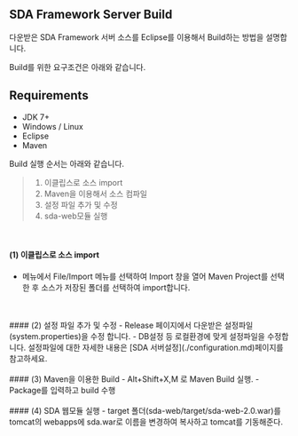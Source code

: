 ## SDA Framework Server Build

다운받은 SDA Framework 서버 소스를 Eclipse를 이용해서 Build하는 방법을 설명합니다.

Build를 위한 요구조건은 아래와 같습니다.

## Requirements
* JDK 7+
* Windows / Linux
* Eclipse
* Maven

Build 실행 순서는 아래와 같습니다.

> 1. 이클립스로 소스 import
> 2. Maven을 이용해서 소스 컴파일
> 3. 설정 파일 추가 및 수정
> 4. sda-web모듈 실행

<br>

#### (1) 이클립스로 소스 import
- 메뉴에서 File/Import 메뉴를 선택하여 Import 창을 열어  Maven Project를 선택한 후 소스가 저장된 폴더를 선택하여 import합니다.

<br>
<br>
#### (2) 설정 파일 추가 및 수정
- Release 페이지에서 다운받은 설정파일(system.properties)을 수정 합니다.
- DB설정 등 로컬환경에 맞게 설정파일을 수정합니다. 설정파일에 대한 자세한 내용은 [SDA 서버설정](./configuration.md)페이지를 참고하세요.


<br>
<br>
#### (3) Maven을 이용한 Build
- Alt+Shift+X,M 로 Maven Build 실행.
- Package를 입력하고 build 수행


<br>
<br>
#### (4) SDA 웹모듈 실행
- target 폴더(sda-web/target/sda-web-2.0.war)를 tomcat의 webapps에 sda.war로 이름을 변경하여 복사하고 tomcat를 기동해준다.

<br>
<br>